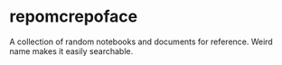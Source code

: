 # repomcrepoface
A collection of random notebooks and documents for reference.
Weird name makes it easily searchable.
